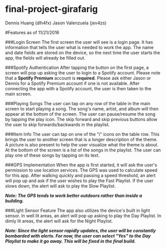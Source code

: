# final-project-girafarig
Dennis Huang (dlh4fx)
Jason Valenzuela (jev4zs)

#Features as of 11/21/2016

###Login Screen
The first screen the user will see is a login page. It has information that tells the user what is needed to work the app. The name and date fields are stored on the device, so the next time the user starts the app, the fields will already be filled out. 


###Spotify Authentication
After tapping the button on the first page, a screen will pop up asking the user to login to a Spotify account. Please note that a **Spotify Premium** account is **required**. Please ask either Jason or Dennis for a Spotify Premium account if one is not available. After connecting the app with a Spotify account, the user is then taken to the main screen. 


###Playing Songs
The user can tap on any row of the table in the main screen to start playing a song. The song's name, artist, and album will then appear at the bottom of the screen. The user can pause/resume the song by tapping the play icon. The skip forward and skip previous buttons allow the user to skip forwards/backwards in the playlist. 


###Item Info
The user can tap on one of the "i" icons on the table row. This brings the user to another screen that is a longer description of the theme. A picture is also present to help the user visualize what the theme is about. At the bottom of the screen is a list of the songs in the playlist. The user can play one of these songs by tapping on its text. 


###GPS Implementation
When the app is first started, it will ask the user's permission to use location services. The GPS was used to calculate speed for this app. After walking quickly and passing a speed threshold, an alert will pop up and ask if the user wishes to play the Fast Playlist. If the user slows down, the alert will ask to play the Slow Playlist. 

***Note: The GPS tends to work better outdoors rather than inside a building.***


###Light Sensor Feature
The app also utilizes the device's built in light sensor. In well lit areas, an alert will pop up asking to play the Day Playlist. In dimly lit areas, the alert will ask for the Night Playlist. 

***Note: Since the light sensor rapidly updates, the user will be constantly bombarded with alerts. For now, the user can select "Yes" to the Day Playlist to make it go away. This will be fixed in the final build.***


